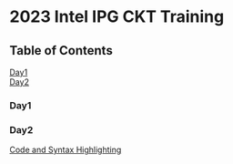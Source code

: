 # 2023 Intel IPG CKT Training

## Table of Contents
[Day1](#day1)
<br>
[Day2](#day2)

### Day1


### Day2


<a href="#code">Code and Syntax Highlighting</a>
